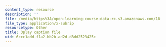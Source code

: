 ```yaml
---
content_type: resource
description: ''
file: /media/https%3A/open-learning-course-data-rc.s3.amazonaws.com/18-06-linear-algebra-spring-2010/6ccc1addf1a2bb2bad2dd8dd2523425c_Go2aLo7ZOlU.srt
file_type: application/x-subrip
resourcetype: Other
title: 3play caption file
uid: 6ccc1add-f1a2-bb2b-ad2d-d8dd2523425c
---
```

